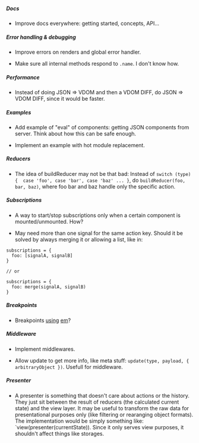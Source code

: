 ##### Docs

- Improve docs everywhere: getting started, concepts, API...

##### Error handling & debugging

- Improve errors on renders and global error handler.

- Make sure all internal methods respond to `.name`. I don't know how.

##### Performance

- Instead of doing JSON => VDOM and then a VDOM DIFF, do JSON => VDOM DIFF, since it would be faster.

##### Examples

- Add example of "eval" of components: getting JSON components from server. Think about how this can be safe enough.

- Implement an example with hot module replacement.

##### Reducers

- The idea of buildReducer may not be that bad:
Instead of `switch (type) {  case 'foo', case 'bar', case 'baz' ... }`, do `buildReducer(foo, bar, baz)`, where foo bar and baz handle only the specific action.

##### Subscriptions

- A way to start/stop subscriptions only when a certain component is mounted/unmounted. How?

- May need more than one signal for the same action key. Should it be solved by always merging it or allowing a list, like in:

```
subscriptions = {
  foo: [signalA, signalB]
}

// or

subscriptions = {
  foo: merge(signalA, signalB)
}

```

##### Breakpoints

- Breakpoints [using](https://www.smashingmagazine.com/2013/03/logical-breakpoints-responsive-design/) [em](https://github.com/tysonmatanich/getEmPixels/blob/master/getEmPixels.js)?

##### Middleware

- Implement middlewares.

- Allow update to get more info, like meta stuff: `update(type, payload, { arbitraryObject })`. Usefull for middleware.

##### Presenter

- A presenter is something that doesn't care about actions or the history. They
  just sit between the result of reducers (the calculated current state) and
  the view layer. It may be useful to transform the raw data for presentational
  purposes only (like filtering or rearanging object formats). The
  implementation would be simply something like:
  `view(presenter(currentState)). Since it only serves view purposes, it
  shouldn't affect things like storages.
